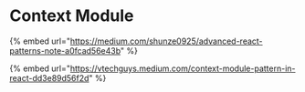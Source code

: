 # Context Module

{% embed url="https://medium.com/shunze0925/advanced-react-patterns-note-a0fcad56e43b" %}

{% embed url="https://vtechguys.medium.com/context-module-pattern-in-react-dd3e89d56f2d" %}
